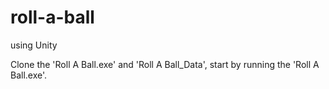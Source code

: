 # roll-a-ball

using Unity

Clone the 'Roll A Ball.exe' and 'Roll A Ball_Data', start by running the 'Roll A Ball.exe'.
